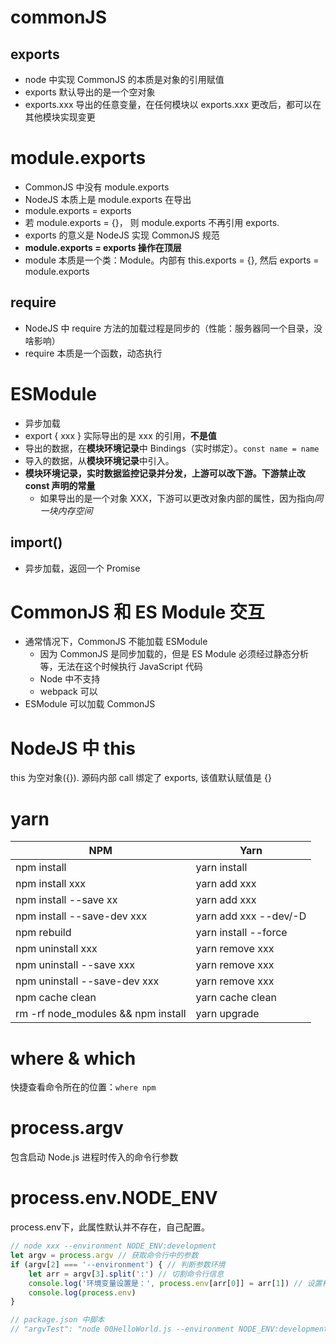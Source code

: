# commonJS

## exports

- node 中实现 CommonJS 的本质是对象的引用赋值
- exports 默认导出的是一个空对象
- exports.xxx 导出的任意变量，在任何模块以 exports.xxx 更改后，都可以在其他模块实现变更

# module.exports

- CommonJS 中没有 module.exports
- NodeJS 本质上是 module.exports 在导出
- module.exports = exports
- 若 module.exports = {}， 则 module.exports 不再引用 exports.
- exports 的意义是 NodeJS 实现 CommonJS 规范
- **module.exports = exports 操作在顶层**
- module 本质是一个类：Module。内部有 this.exports = {}, 然后 exports = module.exports

## require

- NodeJS 中 require 方法的加载过程是同步的（性能：服务器同一个目录，没啥影响）
- require 本质是一个函数，动态执行

# ESModule

- 异步加载
- export { xxx } 实际导出的是 xxx 的引用，**不是值**
- 导出的数据，在**模块环境记录**中 Bindings（实时绑定）。`const name = name`
- 导入的数据，从**模块环境记录**中引入。
- **模块环境记录，实时数据监控记录并分发，上游可以改下游。下游禁止改 const 声明的常量**
  - 如果导出的是一个对象 XXX，下游可以更改对象内部的属性，因为指向*同一块内存空间*

## import()

- 异步加载，返回一个 Promise

# CommonJS 和 ES Module 交互

- 通常情况下，CommonJS 不能加载 ESModule
  - 因为 CommonJS 是同步加载的，但是 ES Module 必须经过静态分析等，无法在这个时候执行 JavaScript 代码
  - Node 中不支持
  - webpack 可以
- ESModule 可以加载 CommonJS

# NodeJS 中 this

this 为空对象({}). 源码内部 call 绑定了 exports, 该值默认赋值是 {}

# yarn

| NPM | Yarn |
|---|---|
|npm install | yarn install |
|npm install xxx|yarn add xxx|
|npm install --save xx|yarn add xxx|
|npm install --save-dev xxx|yarn add xxx --dev/-D|
|npm rebuild|yarn install --force|
|npm uninstall xxx|yarn remove xxx|
|npm uninstall --save xxx|yarn remove xxx|
|npm uninstall --save-dev xxx|yarn remove xxx|
|npm cache clean|yarn cache clean|
|rm -rf node_modules && npm install|yarn upgrade|

# where & which

快捷查看命令所在的位置：`where npm`

# process.argv

包含启动 Node.js 进程时传入的命令行参数

# process.env.NODE_ENV

process.env下，此属性默认并不存在，自己配置。

```js
// node xxx --environment NODE_ENV:development
let argv = process.argv // 获取命令行中的参数
if (argv[2] === '--environment') { // 判断参数环境
	let arr = argv[3].split(':') // 切割命令行信息
	console.log('环境变量设置是：', process.env[arr[0]] = arr[1]) // 设置相关环境变量
	console.log(process.env)
}

// package.json 中脚本
// "argvTest": "node 00HelloWorld.js --environment NODE_ENV:development"
```
